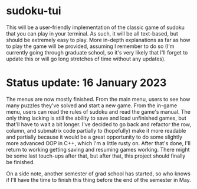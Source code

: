 # sudoku-tui

This will be a user-friendly implementation of the classic game of sudoku that you can play in your terminal. As such, it will be all text-based, but should be extremely easy to play. More in-depth explanations as far as how to play the game will be provided, assuming I remember to do so (I'm currently going through graduate school, so it's very likely that I'll forget to update this or will go long stretches of time without any updates).

# Status update: 16 January 2023

The menus are now mostly finished. From the main menu, users to see how many puzzles they've solved and start a new game. From the in-game menu, users can read the rules of sudoku and read the game's manual. The only thing lacking is still the ability to save and load unfinished games, but that'll have to wait a bit longer. I've decided to go back and refactor the row, column, and submatrix code partially to (hopefully) make it more readable and partially because it would be a great opportunity to do some slightly more advanced OOP in C++, which I'm a little rusty on. After that's done, I'll return to working getting saving and resuming games working. There might be some last touch-ups after that, but after that, this project should finally be finished.

On a side note, another semester of grad school has started, so who knows if I'll have the time to finish this thing before the end of the semester in May.
